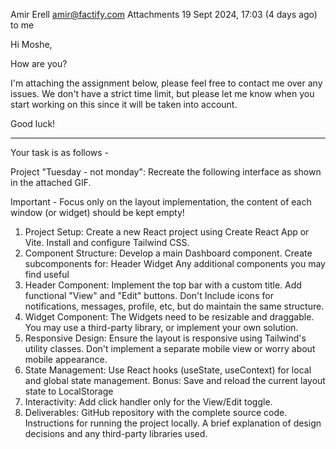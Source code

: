 
Amir Erell <amir@factify.com>
Attachments
19 Sept 2024, 17:03 (4 days ago)
to me

Hi Moshe,

How are you?

I'm attaching the assignment below, please feel free to contact me over any issues.
We don't have a strict time limit, but please let me know when you start working on this since it will be taken into account.

Good luck!

---------

Your task is as follows - 

Project "Tuesday - not monday": Recreate the following interface as shown in the attached GIF.

Important - Focus only on the layout implementation, the content of each window (or widget) should be kept empty!
1. Project Setup:
Create a new React project using Create React App or Vite.
Install and configure Tailwind CSS.
2. Component Structure:
Develop a main Dashboard component.
Create subcomponents for:
Header
Widget
Any additional components you may find useful
3. Header Component:
Implement the top bar with a custom title.
Add functional "View" and "Edit" buttons.
Don't Include icons for notifications, messages, profile, etc, but do maintain the same structure.
4. Widget Component:
The Widgets need to be resizable and draggable.
You may use a third-party library, or implement your own solution.
5. Responsive Design:
Ensure the layout is responsive using Tailwind's utility classes.
Don't implement a separate mobile view or worry about mobile appearance.
6. State Management:
Use React hooks (useState, useContext) for local and global state management.
Bonus: Save and reload the current layout state to LocalStorage
7. Interactivity:
Add click handler only for the View/Edit toggle.
8. Deliverables:
GitHub repository with the complete source code.
Instructions for running the project locally.
A brief explanation of design decisions and any third-party libraries used.